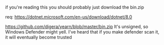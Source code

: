 if you're reading this you should probably just download the bin.zip


req: https://dotnet.microsoft.com/en-us/download/dotnet/8.0


https://github.com/digera/yearn/blob/master/bin.zip
It's unsigned, so Windows Defender might yell. I've heard that if you make defender scan it, it will eventually become trusted
